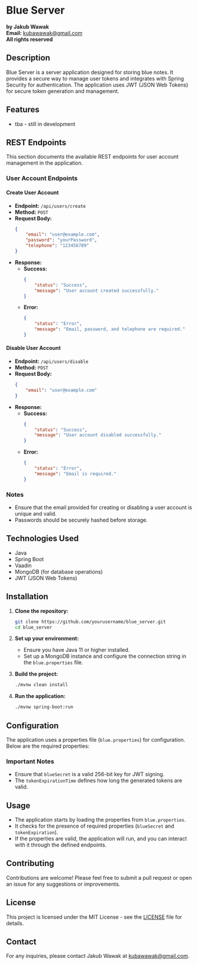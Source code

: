 # Blue Server

**by Jakub Wawak**  
**Email:** kubawawak@gmail.com  
**All rights reserved**

## Description

Blue Server is a server application designed for storing blue notes. It provides a secure way to manage user tokens and integrates with Spring Security for authentication. The application uses JWT (JSON Web Tokens) for secure token generation and management.

## Features

- tba - still in development

## REST Endpoints

This section documents the available REST endpoints for user account management in the application.

### User Account Endpoints

#### Create User Account

- **Endpoint:** `/api/users/create`
- **Method:** `POST`
- **Request Body:**
  ```json
  {
      "email": "user@example.com",
      "password": "yourPassword",
      "telephone": "123456789"
  }
  ```
- **Response:**
  - **Success:**
    ```json
    {
        "status": "Success",
        "message": "User account created successfully."
    }
    ```
  - **Error:**
    ```json
    {
        "status": "Error",
        "message": "Email, password, and telephone are required."
    }
    ```

#### Disable User Account

- **Endpoint:** `/api/users/disable`
- **Method:** `POST`
- **Request Body:**
  ```json
  {
      "email": "user@example.com"
  }
  ```
- **Response:**
  - **Success:**
    ```json
    {
        "status": "Success",
        "message": "User account disabled successfully."
    }
    ```
  - **Error:**
    ```json
    {
        "status": "Error",
        "message": "Email is required."
    }
    ```

### Notes
- Ensure that the email provided for creating or disabling a user account is unique and valid.
- Passwords should be securely hashed before storage.

## Technologies Used

- Java
- Spring Boot
- Vaadin
- MongoDB (for database operations)
- JWT (JSON Web Tokens)

## Installation

1. **Clone the repository:**
   ```bash
   git clone https://github.com/yourusername/blue_server.git
   cd blue_server
   ```

2. **Set up your environment:**
   - Ensure you have Java 11 or higher installed.
   - Set up a MongoDB instance and configure the connection string in the `blue.properties` file.

3. **Build the project:**
   ```bash
   ./mvnw clean install
   ```

4. **Run the application:**
   ```bash
   ./mvnw spring-boot:run
   ```

## Configuration

The application uses a properties file (`blue.properties`) for configuration. Below are the required properties:


### Important Notes

- Ensure that `blueSecret` is a valid 256-bit key for JWT signing.
- The `tokenExpirationTime` defines how long the generated tokens are valid.

## Usage

- The application starts by loading the properties from `blue.properties`.
- It checks for the presence of required properties (`blueSecret` and `tokenExpiration`).
- If the properties are valid, the application will run, and you can interact with it through the defined endpoints.

## Contributing

Contributions are welcome! Please feel free to submit a pull request or open an issue for any suggestions or improvements.

## License

This project is licensed under the MIT License - see the [LICENSE](LICENSE) file for details.

## Contact

For any inquiries, please contact Jakub Wawak at kubawawak@gmail.com.